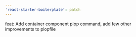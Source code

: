 ```yaml
---
'react-starter-boilerplate': patch
---
```


feat: Add container component plop command, add few other improvements to plopfile
